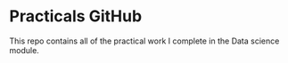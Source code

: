 # Practicals GitHub
This repo contains all of the practical work I complete in the Data science module.
